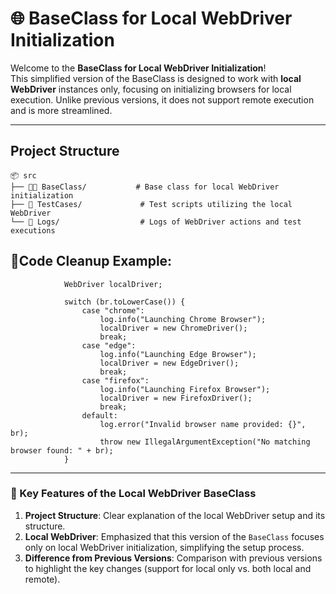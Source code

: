 # 🌐 BaseClass for Local WebDriver Initialization

Welcome to the **BaseClass for Local WebDriver Initialization**!  
This simplified version of the BaseClass is designed to work with **local WebDriver** instances only, focusing on initializing browsers for local execution. Unlike previous versions, it does not support remote execution and is more streamlined.

---

##  Project Structure

```plaintext
📦 src
├── 🧑‍💻 BaseClass/           # Base class for local WebDriver initialization
├── 🧪 TestCases/             # Test scripts utilizing the local WebDriver
└── 📝 Logs/                  # Logs of WebDriver actions and test executions
```
## 🧹Code Cleanup Example:
```
            WebDriver localDriver;

            switch (br.toLowerCase()) {
                case "chrome":
                    log.info("Launching Chrome Browser");
                    localDriver = new ChromeDriver();
                    break;
                case "edge":
                    log.info("Launching Edge Browser");
                    localDriver = new EdgeDriver();
                    break;
                case "firefox":
                    log.info("Launching Firefox Browser");
                    localDriver = new FirefoxDriver();
                    break;
                default:
                    log.error("Invalid browser name provided: {}", br);
                    throw new IllegalArgumentException("No matching browser found: " + br);
            }
```
---
### 🧠 Key Features of the Local WebDriver BaseClass
1. **Project Structure**: Clear explanation of the local WebDriver setup and its structure.
2. **Local WebDriver**: Emphasized that this version of the `BaseClass` focuses only on local WebDriver initialization, simplifying the setup process.
3. **Difference from Previous Versions**: Comparison with previous versions to highlight the key changes (support for local only vs. both local and remote).

